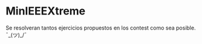 # MinIEEEXtreme
Se resolveran tantos ejercicios propuestos en los contest como sea posible. ¯\_(ツ)_/¯

